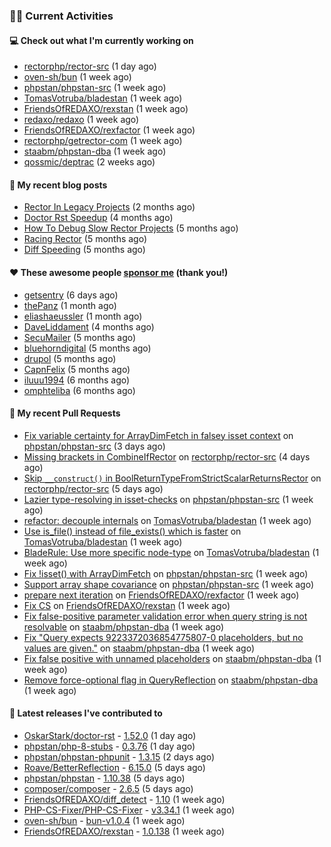 ### 👨‍💻 Current Activities


#### 💻 Check out what I'm currently working on

- [rectorphp/rector-src](https://github.com/rectorphp/rector-src) (1 day ago)
- [oven-sh/bun](https://github.com/oven-sh/bun) (1 week ago)
- [phpstan/phpstan-src](https://github.com/phpstan/phpstan-src) (1 week ago)
- [TomasVotruba/bladestan](https://github.com/TomasVotruba/bladestan) (1 week ago)
- [FriendsOfREDAXO/rexstan](https://github.com/FriendsOfREDAXO/rexstan) (1 week ago)
- [redaxo/redaxo](https://github.com/redaxo/redaxo) (1 week ago)
- [FriendsOfREDAXO/rexfactor](https://github.com/FriendsOfREDAXO/rexfactor) (1 week ago)
- [rectorphp/getrector-com](https://github.com/rectorphp/getrector-com) (1 week ago)
- [staabm/phpstan-dba](https://github.com/staabm/phpstan-dba) (1 week ago)
- [qossmic/deptrac](https://github.com/qossmic/deptrac) (2 weeks ago)


#### 📜 My recent blog posts

- [Rector In Legacy Projects](https://staabm.github.io/2023/07/23/rector-in-legacy-projects.html) (2 months ago)
- [Doctor Rst Speedup](https://staabm.github.io/2023/05/18/doctor-rst-speedup.html) (4 months ago)
- [How To Debug Slow Rector Projects](https://staabm.github.io/2023/05/10/how-to-debug-slow-rector-projects.html) (5 months ago)
- [Racing Rector](https://staabm.github.io/2023/05/06/racing-rector.html) (5 months ago)
- [Diff Speeding](https://staabm.github.io/2023/05/01/diff-speeding.html) (5 months ago)


#### ❤️ These awesome people [sponsor me](https://github.com/sponsors/staabm) (thank you!)

- [getsentry](https://github.com/getsentry) (6 days ago)
- [thePanz](https://github.com/thePanz) (1 month ago)
- [eliashaeussler](https://github.com/eliashaeussler) (1 month ago)
- [DaveLiddament](https://github.com/DaveLiddament) (4 months ago)
- [SecuMailer](https://github.com/SecuMailer) (5 months ago)
- [bluehorndigital](https://github.com/bluehorndigital) (5 months ago)
- [drupol](https://github.com/drupol) (5 months ago)
- [CapnFelix](https://github.com/CapnFelix) (5 months ago)
- [iluuu1994](https://github.com/iluuu1994) (6 months ago)
- [omphteliba](https://github.com/omphteliba) (6 months ago)


#### 🔨 My recent Pull Requests

- [Fix variable certainty for ArrayDimFetch in falsey isset context](https://github.com/phpstan/phpstan-src/pull/2666) on [phpstan/phpstan-src](https://github.com/phpstan/phpstan-src) (3 days ago)
- [Missing brackets in CombineIfRector](https://github.com/rectorphp/rector-src/pull/5137) on [rectorphp/rector-src](https://github.com/rectorphp/rector-src) (4 days ago)
- [Skip `__construct()` in BoolReturnTypeFromStrictScalarReturnsRector](https://github.com/rectorphp/rector-src/pull/5133) on [rectorphp/rector-src](https://github.com/rectorphp/rector-src) (5 days ago)
- [Lazier type-resolving in isset-checks](https://github.com/phpstan/phpstan-src/pull/2664) on [phpstan/phpstan-src](https://github.com/phpstan/phpstan-src) (1 week ago)
- [refactor: decouple internals](https://github.com/TomasVotruba/bladestan/pull/88) on [TomasVotruba/bladestan](https://github.com/TomasVotruba/bladestan) (1 week ago)
- [Use is_file() instead of file_exists() which is faster](https://github.com/TomasVotruba/bladestan/pull/87) on [TomasVotruba/bladestan](https://github.com/TomasVotruba/bladestan) (1 week ago)
- [BladeRule: Use more specific node-type](https://github.com/TomasVotruba/bladestan/pull/86) on [TomasVotruba/bladestan](https://github.com/TomasVotruba/bladestan) (1 week ago)
- [Fix !isset() with ArrayDimFetch](https://github.com/phpstan/phpstan-src/pull/2657) on [phpstan/phpstan-src](https://github.com/phpstan/phpstan-src) (1 week ago)
- [Support array shape covariance](https://github.com/phpstan/phpstan-src/pull/2655) on [phpstan/phpstan-src](https://github.com/phpstan/phpstan-src) (1 week ago)
- [prepare next iteration](https://github.com/FriendsOfREDAXO/rexfactor/pull/131) on [FriendsOfREDAXO/rexfactor](https://github.com/FriendsOfREDAXO/rexfactor) (1 week ago)
- [Fix CS](https://github.com/FriendsOfREDAXO/rexstan/pull/604) on [FriendsOfREDAXO/rexstan](https://github.com/FriendsOfREDAXO/rexstan) (1 week ago)
- [Fix false-positive parameter validation error when query string is not resolvable](https://github.com/staabm/phpstan-dba/pull/630) on [staabm/phpstan-dba](https://github.com/staabm/phpstan-dba) (1 week ago)
- [Fix &#34;Query expects 9223372036854775807-0 placeholders, but no values are given.&#34;](https://github.com/staabm/phpstan-dba/pull/629) on [staabm/phpstan-dba](https://github.com/staabm/phpstan-dba) (1 week ago)
- [Fix false positive with unnamed placeholders](https://github.com/staabm/phpstan-dba/pull/628) on [staabm/phpstan-dba](https://github.com/staabm/phpstan-dba) (1 week ago)
- [Remove force-optional flag in QueryReflection](https://github.com/staabm/phpstan-dba/pull/627) on [staabm/phpstan-dba](https://github.com/staabm/phpstan-dba) (1 week ago)


#### 🔭 Latest releases I've contributed to

- [OskarStark/doctor-rst](https://github.com/OskarStark/doctor-rst) - [1.52.0](https://github.com/OskarStark/doctor-rst/releases/tag/1.52.0) (1 day ago)
- [phpstan/php-8-stubs](https://github.com/phpstan/php-8-stubs) - [0.3.76](https://github.com/phpstan/php-8-stubs/releases/tag/0.3.76) (1 day ago)
- [phpstan/phpstan-phpunit](https://github.com/phpstan/phpstan-phpunit) - [1.3.15](https://github.com/phpstan/phpstan-phpunit/releases/tag/1.3.15) (2 days ago)
- [Roave/BetterReflection](https://github.com/Roave/BetterReflection) - [6.15.0](https://github.com/Roave/BetterReflection/releases/tag/6.15.0) (5 days ago)
- [phpstan/phpstan](https://github.com/phpstan/phpstan) - [1.10.38](https://github.com/phpstan/phpstan/releases/tag/1.10.38) (5 days ago)
- [composer/composer](https://github.com/composer/composer) - [2.6.5](https://github.com/composer/composer/releases/tag/2.6.5) (5 days ago)
- [FriendsOfREDAXO/diff_detect](https://github.com/FriendsOfREDAXO/diff_detect) - [1.10](https://github.com/FriendsOfREDAXO/diff_detect/releases/tag/1.10) (1 week ago)
- [PHP-CS-Fixer/PHP-CS-Fixer](https://github.com/PHP-CS-Fixer/PHP-CS-Fixer) - [v3.34.1](https://github.com/PHP-CS-Fixer/PHP-CS-Fixer/releases/tag/v3.34.1) (1 week ago)
- [oven-sh/bun](https://github.com/oven-sh/bun) - [bun-v1.0.4](https://github.com/oven-sh/bun/releases/tag/bun-v1.0.4) (1 week ago)
- [FriendsOfREDAXO/rexstan](https://github.com/FriendsOfREDAXO/rexstan) - [1.0.138](https://github.com/FriendsOfREDAXO/rexstan/releases/tag/1.0.138) (1 week ago)
